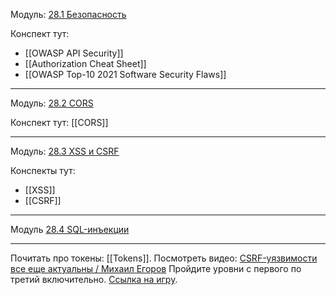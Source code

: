 Модуль: [28.1 Безопасность](https://go.skillbox.ru/profession/profession-python/python-advanced/eee08959-a6dd-4753-a72f-b258726c30f3/videolesson)

Конспект тут:
- [[OWASP API Security]]
- [[Authorization Cheat Sheet]]
- [[OWASP Top-10 2021 Software Security Flaws]]

----
Модуль: [28.2 CORS](https://go.skillbox.ru/profession/profession-python/python-advanced/3dfc517a-aeb6-4bda-be23-5b2b20025548/videolesson)

Конспект тут: [[CORS]]

----
Модуль: [28.3 XSS и CSRF](https://go.skillbox.ru/education/course/python-advanced/9c321e89-836b-49a9-986f-4bc577ad2db1/videolesson)

Конспекты тут:
- [[XSS]]
- [[CSRF]]

----
Модуль [28.4 SQL-инъекции](https://go.skillbox.ru/education/course/python-advanced/55348046-581f-48f5-947b-45e87c81bb24/videolesson)

----
Почитать про токены: [[Tokens]].
Посмотреть видео: [CSRF-уязвимости все еще актуальны / Михаил Егоров](https://www.youtube.com/watch?v=x5AuK_IbJlg)
Пройдите уровни с первого по третий включительно. [Ссылка на игру](https://xss-game.appspot.com/level1).

